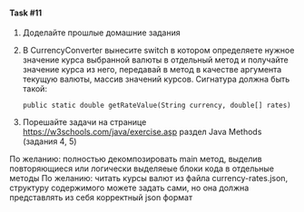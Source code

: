 #### Task #11

1. Доделайте прошлые домашние задания
2. В CurrencyConverter вынесите switch в котором определяете нужное значение курса выбранной валюты в отдельный метод и получайте значение курса из него, передавай в метод в качестве аргумента текущую валюты, массив значений курсов. Сигнатура должна быть такой:

   `public static double getRateValue(String currency, double[] rates)`

3. Порешайте задачи на странице https://w3schools.com/java/exercise.asp раздел Java Methods (задания 4, 5)

По желанию: полностью декомпозировать main метод, выделив повторяющиеся или логически выделяеые блоки кода в отдельные методы
По желанию: читать курсы валют из файла currency-rates.json, структуру содержимого можете задать сами, но она должна представлять из себя корректный json формат
 

